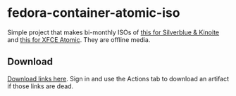 # fedora-container-atomic-iso

Simple project that makes bi-monthly ISOs of [this for Silverblue & Kinoite](https://quay.io/fedora) and [this for XFCE Atomic](https://gitlab.com/fedora/ostree/ci-test). They are offline media.

## Download

[Download links here](https://nightly.link/charles25565/fedora-container-atomic-iso/workflows/isos/main?preview). Sign in and use the Actions tab to download an artifact if those links are dead.
